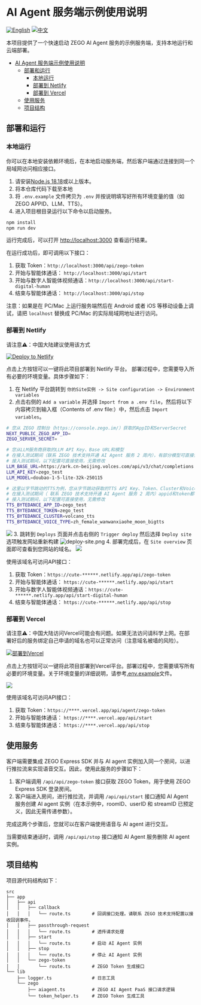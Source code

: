 # AI Agent 服务端示例使用说明

[![English](https://img.shields.io/badge/language-English-blue.svg)](./README_EN.md) [![中文](https://img.shields.io/badge/language-中文-red.svg)](./README.md)

本项目提供了一个快速启动 ZEGO AI Agent 服务的示例服务端，支持本地运行和云端部署。


- [AI Agent 服务端示例使用说明](#ai-agent-服务端示例使用说明)
  - [部署和运行](#部署和运行)
    - [本地运行](#本地运行)
    - [部署到 Netlify](#部署到-netlify)
    - [部署到 Vercel](#部署到-vercel)
  - [使用服务](#使用服务)
  - [项目结构](#项目结构)


## 部署和运行

### 本地运行

你可以在本地安装依赖环境后，在本地启动服务端，然后客户端通过连接到同一个局域网访问相应接口。

1. 请安装[Node.js 18.18](https://nodejs.org/)或以上版本。
2. 将本仓库代码下载至本地
3. 将 `.env.example` 文件拷贝为 `.env` 并按说明填写好所有环境变量的值（如ZEGO APPID、LLM、TTS）。
4. 进入项目根目录运行以下命令以启动服务。
```bash
npm install
npm run dev
```

运行完成后，可以打开 [http://localhost:3000](http://localhost:3000) 查看运行结果。

在运行成功后，即可调用以下接口：
1. 获取 Token：`http://localhost:3000/api/zego-token`
2. 开始与智能体通话： `http://localhost:3000/api/start`
3. 开始与数字人智能体视频通话：`http://localhost:3000/api/start-digital-human`
3. 结束与智能体通话： `http://localhost:3000/api/stop`

注意：如果是在 PC/Mac 上运行服务端然后在 Android 或者 iOS 等移动设备上调试，请把 `localhost` 替换成 PC/Mac 的实际局域网地址进行访问。

### 部署到 Netlify

请注意⚠️：中国大陆建议使用该方式

[![Deploy to Netlify](https://www.netlify.com/img/deploy/button.svg)](https://app.netlify.com/start/deploy?repository=https://github.com/ZEGOCLOUD/ai_agent_quick_start_server)

点击上方按钮可以一键将此项目部署到 Netlify 平台。
部署过程中，您需要导入所有必要的环境变量。具体步骤如下：

1. 在 Netlify 平台跳转到 `你的Site实例 -> Site configuration -> Environment variables`
2. 点击右侧的 `Add a variable` 并选择 `Import from a .env file`，然后将以下内容拷贝到输入框（Contents of .env file:）中，然后点击 `Import variables`。
```bash
# 您从 ZEGO 控制台（https://console.zego.im/）获取的AppID和ServerSecret
NEXT_PUBLIC_ZEGO_APP_ID=
ZEGO_SERVER_SECRET=

# 您从LLM服务商获取的LLM API Key、Base URL和模型
# 在接入测试期间（联系 ZEGO 技术支持开通 AI Agent 服务 2 周内），有部分模型可直接使用，请参考：https://doc-zh.zego.im/aiagent-server/api-reference/common-parameter-description#llm
# 接入测试期间，以下配置可直接使用，无需修改
LLM_BASE_URL=https://ark.cn-beijing.volces.com/api/v3/chat/completions
LLM_API_KEY=zego_test
LLM_MODEL=doubao-1-5-lite-32k-250115

# 这里以字节跳动的TTS为例，您从字节跳动获取的TTS API Key、Token、Cluster和Voice Type
# 在接入测试期间（ 联系 ZEGO 技术支持开通 AI Agent 服务 2 周内）appid和token都可以直接填 zego_test 就可使用 tts（文本转语音） 服务。
# 接入测试期间，以下配置可直接使用，无需修改
TTS_BYTEDANCE_APP_ID=zego_test
TTS_BYTEDANCE_TOKEN=zego_test
TTS_BYTEDANCE_CLUSTER=volcano_tts
TTS_BYTEDANCE_VOICE_TYPE=zh_female_wanwanxiaohe_moon_bigtts
```
![](./images/import-env.png)
3. 跳转到 `Deploys` 页面并点击右侧的 `Trigger deploy` 然后选择 `Deploy site` 选项触发网站重新构建
![deploy-site.png](./images/deploy-site.png)
4. 部署完成后，在 `Site overview` 页面即可查看到您网站的域名。
![](./images/site-overview.png)

使用该域名可访问API接口：
1. 获取 Token：`https://cute-******.netlify.app/api/zego-token`
2. 开始与智能体通话： `https://cute-******.netlify.app/api/start`
3. 开始与数字人智能体视频通话：`https://cute-******.netlify.app/api/start-digital-human`
4. 结束与智能体通话： `https://cute-******.netlify.app/api/stop`

### 部署到 Vercel

请注意⚠️：中国大陆访问Vercel可能会有问题。如果无法访问请科学上网。在部署好后的服务绑定自己申请的域名也可以正常访问（注意域名被墙的风险）。

[![部署到Vercel](https://vercel.com/button)](https://vercel.com/new/clone?repository-url=https%3A%2F%2Fgithub.com%2FZEGOCLOUD%2Fai_agent_quick_start_server&env=NEXT_PUBLIC_ZEGO_APP_ID,ZEGO_SERVER_SECRET,LLM_API_KEY,LLM_BASE_URL,LLM_MODEL,TTS_BYTEDANCE_APP_ID,TTS_BYTEDANCE_TOKEN,TTS_BYTEDANCE_CLUSTER,TTS_BYTEDANCE_VOICE_TYPE&envDescription=这些是启动ZEGO的AI代理服务器所需的环境变量。请查看下方文档获取更多信息。&envLink=https://github.com/zegoim/aiagent-server-quickstart-sample/blob/main/.env.example)

点击上方按钮可以一键将此项目部署到Vercel平台。部署过程中，您需要填写所有必要的环境变量。关于环境变量的详细说明，请参考[.env.example](.env.example)文件。

![](./images/vercel-server.png)

使用该域名可访问API接口：
1. 获取 Token：`https://****.vercel.app/api/agent/zego-token`
2. 开始与智能体通话： `https://****.vercel.app/api/start`
3. 结束与智能体通话： `https://****.vercel.app/api/stop`

## 使用服务

客户端需要集成 ZEGO Express SDK 并与 AI agent 实例加入同一个房间，以进行推拉流来实现语音交互。因此，使用此服务的步骤如下：

1. 客户端调用 `/api/api/zego-token` 接口获取 ZEGO Token，用于使用 ZEGO Express SDK 登录房间。
2. 客户端进入房间，进行推拉流，并调用 `/api/api/start` 接口通知 AI Agent 服务创建 AI agent 实例（在本示例中，roomID、userID 和 streamID 已预定义，因此无需传递参数）。

完成这两个步骤后，您就可以在客户端使用语音与 AI agent 进行交互。

当需要结束通话时，调用 `/api/api/stop` 接口通知 AI Agent 服务删除 AI agent 实例。

## 项目结构

项目源代码结构如下：

```
src
├── app
│   ├── api
│   │   ├── callback
│   │   │   └── route.ts        # 回调接口处理。请联系 ZEGO 技术支持配置以接收回调事件。
│   │   ├── passthrough-request
│   │   │   └── route.ts        # 透传请求处理
│   │   ├── start
│   │   │   └── route.ts        # 启动 AI Agent 实例
│   │   ├── stop
│   │   │   └── route.ts        # 停止 AI Agent 实例
│   │   └── zego-token
│   │       └── route.ts        # ZEGO Token 生成接口
└── lib
    ├── logger.ts               # 日志工具
    └── zego
        ├── aiagent.ts          # ZEGO AI Agent PaaS 接口请求逻辑
        └── token_helper.ts     # ZEGO Token 生成工具
```

